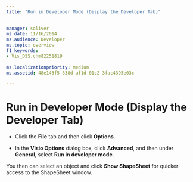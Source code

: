 ```yaml
---
title: "Run in Developer Mode (Display the Developer Tab)"
 
 
manager: soliver
ms.date: 11/16/2014
ms.audience: Developer
ms.topic: overview
f1_keywords:
- Vis_DSS.chm82251819
 
ms.localizationpriority: medium
ms.assetid: 48e143f5-838d-af1d-01c2-3fac4395e03c

---
```


# Run in Developer Mode (Display the Developer Tab)

- Click the **File** tab and then click **Options**.
    
- In the **Visio Options** dialog box, click **Advanced**, and then under **General**, select **Run in developer mode**.
    
You then can select an object and click **Show ShapeSheet** for quicker access to the ShapeSheet window. 
  

